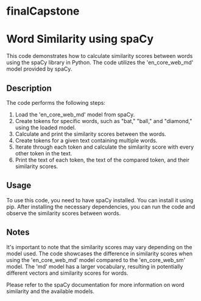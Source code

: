 # finalCapstone
# Word Similarity using spaCy

This code demonstrates how to calculate similarity scores between words using the spaCy library in Python. The code utilizes the 'en_core_web_md' model provided by spaCy.

## Description

The code performs the following steps:

1. Load the 'en_core_web_md' model from spaCy.
2. Create tokens for specific words, such as "bat," "ball," and "diamond," using the loaded model.
3. Calculate and print the similarity scores between the words.
4. Create tokens for a given text containing multiple words.
5. Iterate through each token and calculate the similarity score with every other token in the text.
6. Print the text of each token, the text of the compared token, and their similarity scores.

## Usage

To use this code, you need to have spaCy installed. You can install it using pip.
After installing the necessary dependencies, you can run the code and observe the similarity scores between words.

## Notes

It's important to note that the similarity scores may vary depending on the model used. The code showcases the difference in similarity scores when using the 'en_core_web_md' model compared to the 'en_core_web_sm' model. The 'md' model has a larger vocabulary, resulting in potentially different vectors and similarity scores for words.

Please refer to the spaCy documentation for more information on word similarity and the available models.
